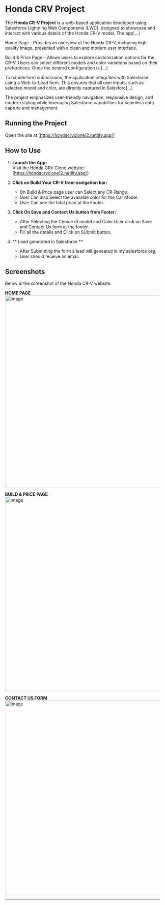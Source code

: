 # Honda CRV Project

The **Honda CR-V Project** is a web-based application developed using Salesforce Lightning Web Components (LWC), designed to showcase and interact with various details of the Honda CR-V model. The app[...]

Home Page – Provides an overview of the Honda CR-V, including high-quality image, presented with a clean and modern user interface.

Build & Price Page – Allows users to explore customization options for the CR-V. Users can select different models and color variations based on their preferences. Once the desired configuration is [...]

To handle form submissions, the application integrates with Salesforce using a Web-to-Lead form. This ensures that all user inputs, such as selected model and color, are directly captured in Salesforc[...]

The project emphasizes user-friendly navigation, responsive design, and modern styling while leveraging Salesforce capabilities for seamless data capture and management.

## Running the Project

Open the site at [https://hondacrvclone12.netlify.app/]

## How to Use
1. **Launch the App:**  
   Visit the Honda CRV Clone website: [https://hondacrvclone12.netlify.app/)

2. **Click on Build Your CR-V from navigation bar:**  
   - On Build & Price page user can Select any CR-Range.
   - User Can also Select the available color for the Car Model.
   - User Can see the total price at the Footer.

3. **Click On Save and Contact Us button from Footer:**  
   - After Selecting the Choice of model and Color User click on Save and Contact Us form at the footer.
   - Fill all the details and Click on SUbmit button.

4. ** Lead generated in Salesforce **
   - After Submitting the form a lead will geneated in my salesforce org.
   - User should receive an email.

  ## Screenshots
Below is the screenshot of the Honda CR-V website.

  **HOME PAGE**
<img width="1109" height="624" alt="image" src="https://github.com/user-attachments/assets/c0d0b1ea-c1f3-4f5b-8d7c-1b72f3c7d06e" />

 **BUILD & PRICE PAGE**
<img width="1103" height="632" alt="image" src="https://github.com/user-attachments/assets/f503763e-f29e-47ad-b542-ff8bd5797827" />

 **CONTACT US FORM**
<img width="1110" height="633" alt="image" src="https://github.com/user-attachments/assets/8e00f072-17e8-4bf9-8b82-fd51187e51b6" />





---



